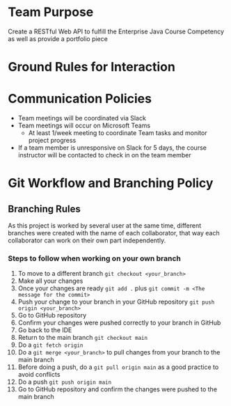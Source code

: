 # Team Purpose
Create a RESTful Web API to fulfill the Enterprise Java Course Competency as well as provide a portfolio piece

# Ground Rules for Interaction

# Communication Policies
- Team meetings will be coordinated via Slack
- Team meetings will occur on Microsoft Teams
  - At least 1/week meeting to coordinate Team tasks and monitor project progress
- If a team member is unresponsive on Slack for 5 days, the course instructor will be contacted to check in on the team member

# Git Workflow and Branching Policy

## Branching Rules

As this project is worked by several user at the same time, 
different branches were created with the name of each collaborator,
that way each collaborator can work on their own part independently.

### Steps to follow when working on your own branch

1. To move to a different branch
``git checkout <your_branch>``
2. Make all your changes
3. Once your changes are ready
``git add .`` plus ``git commit -m <The message for the commit>``
4. Push your change to your branch in your GitHub repository
``git push origin <your_branch>``
5. Go to GitHub repository
6. Confirm your changes were pushed correctly to your branch in GitHub
6. Go back to the IDE
7. Return to the main branch
``git checkout main``
8. Do a ``git fetch origin``
9. Do a ``git merge <your_branch>`` to pull changes from your branch to the main branch
10. Before doing a push, do a ``git pull origin main`` as a good practice to avoid conflicts
11. Do a push
``git push origin main``
12. Go to GitHub repository and confirm the changes were pushed to the main branch

